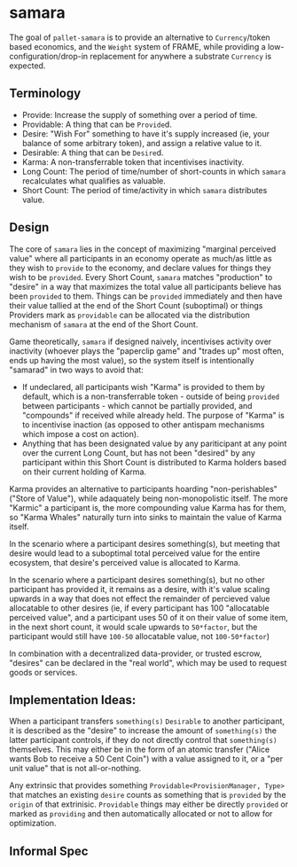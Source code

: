 # samara

The goal of `pallet-samara` is to provide an alternative to `Currency`/token based economics, and the `Weight` system of FRAME, while providing a low-configuration/drop-in replacement for anywhere a substrate `Currency` is expected.

## Terminology

- Provide: Increase the supply of something over a period of time.
- Providable: A thing that can be `Provide`d.
- Desire: "Wish For" something to have it's supply increased (ie, your balance of some arbitrary token), and assign a relative value to it.
- Desirable: A thing that can be `Desire`d.
- Karma: A non-transferrable token that incentivises inactivity. 
- Long Count: The period of time/number of short-counts in which `samara` recalculates what qualifies as valuable.
- Short Count: The period of time/activity in which `samara` distributes value.


## Design 

The core of `samara` lies in the concept of maximizing "marginal perceived value" where all participants in an economy operate as much/as little as they wish to `provide` to the economy, and declare values for things they wish to be `provided`. Every Short Count, `samara` matches "production" to "desire" in a way that maximizes the total value all participants believe has been `provided` to them. Things can be `provided` immediately and then have their value tallied at the end of the Short Count (suboptimal) or things Providers mark as `providable` can be allocated via the distribution mechanism of `samara` at the end of the Short Count.

Game theoretically, `samara` if designed naively, incentivises activity over inactivity (whoever plays the "paperclip game" and "trades up" most often, ends up having the most  value), so the system itself is intentionally "samarad" in two ways to avoid that:
* If undeclared, all participants wish "Karma" is provided to them by default, which is a non-transferrable token - outside of being `provided` between participants - which cannot be partially provided, and "compounds" if received while already held. The purpose of "Karma" is to incentivise inaction (as opposed to other antispam mechanisms which impose a cost on action). 
* Anything that has been designated value by any pariticipant at any point over the current Long Count, but has not been "desired" by any participant within this Short Count is distributed to Karma holders based on their current holding of Karma.

Karma provides an alternative to participants hoarding "non-perishables" ("Store of Value"), while adaquately being non-monopolistic itself. The more "Karmic" a participant is, the more compounding value Karma has for them, so "Karma Whales" naturally turn into sinks to maintain the value of Karma itself.

In the scenario where a participant desires something(s), but meeting that desire would lead to a suboptimal total perceived value for the entire ecosystem, that desire's perceived value is allocated to Karma.

In the scenario where a participant desires something(s), but no other participant has provided it, it remains as a desire, with it's value scaling upwards in a way that does not effect the remainder of percieved value allocatable to other desires (ie, if every participant has 100 "allocatable perceived value", and a participant uses 50 of it on their value of some item, in the next short count, it would scale upwards to `50*factor`, but the participant would still have `100-50` allocatable value, not `100-50*factor`)

In combination with a decentralized data-provider, or trusted escrow, "desires" can be declared in the "real world", which may be used to request goods or services. 

## Implementation Ideas:

When a participant transfers `something(s)` `Desirable` to another participant, it is described as the "desire" to increase the amount of `something(s)` the latter participant controls, if they do not directly control that `something(s)` themselves. This may either be in the form of an atomic transfer ("Alice wants Bob to receive a 50 Cent Coin") with a value assigned to it, or a "per unit value" that is not all-or-nothing.

Any extrinsic that provides something `Providable<ProvisionManager, Type>` that matches an existing `desire` counts as something that is `provided` by the `origin` of that extrinisic. `Providable` things may either be directly `provided` or marked as `providing` and then automatically allocated or not to allow for optimization. 

## Informal Spec